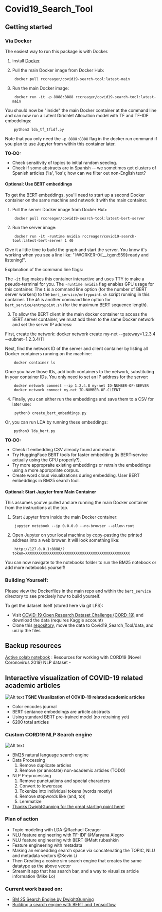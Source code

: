 # Covid19_Search_Tool

## Getting started

### Via Docker

The easiest way to run this package is with Docker.
1. Install [Docker](https://docs.docker.com/install/)
2. Pull the main Docker image from Docker Hub:

        docker pull rccreager/covid19-search-tool:latest-main 
3. Run the main Docker image:

        docker run -it -p 8888:8888 rccreager/covid19-search-tool:latest-main

You should now be "inside" the main Docker container at the command line and can now run a Latent Dirichlet Allocation model with TF and TF-IDF embeddings:

        python3 lda_tf_tfidf.py 

Note that you only need the `-p 8888:8888` flag in the docker run command if you plan to use Jupyter from within this container later.

**TO-DO:**
- Check sensitivity of topics to initial random seeding. 
- Check if some abstracts are in Spanish -- we sometimes get clusters of Spanish articles ('la', 'los'); how can we filter out non-English text? 

#### Optional: Use BERT embeddings

To get the BERT embeddings, you'll need to start up a second Docker container on the same machine and network it with the main container.
1. Pull the server Docker image from Docker Hub:

        docker pull rccreager/covid19-search-tool:latest-bert-server
2. Run the server image: 

        docker run -it -runtime nvidia rccreager/covid19-search-tool:latest-bert-server 1 40 

Give it a little time to build the graph and start the server. You know it's working when you see a line like: "I:WORKER-0:[\_\_i:gen:559]:ready and listening!".

Explanation of the command line flags:

The `-it` flag makes this container interactive and uses TTY to make a pseudo-terminal for you.
The `-runtime nvidia` flag enables GPU usage for this container. 
The `1` is a command line option (for the number of BERT server workers) to the `bert_service/entrypoint.sh` script running in this container.
The `40` is another command line option for `bert_service/entrypoint.sh` (for the maximum BERT sequence length).

3. To allow the BERT client in the main docker container to access the BERT server container, we must add them to the same Docker network and set the server IP address:

First, create the network:
        docker network create my-net --gateway=1.2.3.4 --subnet=1.2.3.4/11
        
Next, find the network ID of the server and client container by listing all Docker containers running on the machine:
        
        docker container ls 

Once you have those IDs, add both containers to the network, substituting in your container IDs. You only need to set an IP address for the server:

        docker network connect --ip 1.2.4.8 my-net ID-NUMBER-OF-SERVER
        docker network connect my-net ID-NUMBER-OF-CLIENT

4. Finally, you can either run the embeddings and save them to a CSV for later use: 

        python3 create_bert_embeddings.py 

Or, you can run LDA by running these embeddings:

        python3 lda_bert.py 

**TO-DO:** 
- Check if embedding CSV already found and read in. 
- Try HuggingFace BERT tools for faster embedding (is BERT-service actually using the GPU properly?). 
- Try more appropraite existing embeddings or retrain the embeddings using a more appropriate corpus.  
- Create word cloud visualizations during embedding. User BERT embeddings in BM25 search tool. 

#### Optional: Start Jupyter from Main Container

This assumes you've pulled and are running the main Docker container from the instructions at the top.
1. Start Jupyter from inside the main Docker container:

        jupyter notebook --ip 0.0.0.0 --no-browser --allow-root
2. Open Jupyter on your local machine by copy-pasting the printed address into a web brower. It will look something like:

        http://127.0.0.1:8888/?token=XXXXXXXXXXXXXXXXXXXXXXXXXXXXXXXXXXXXXXXXXXXXXXXX

You can now navigate to the notebooks folder to run the BM25 notebook or add more notebooks yourself!
### Building Yourself:

Please view the Dockerfiles in the main repo and within the `bert_service` directory to see precisely how to build yourself.

To get the dataset itself (stored here via git LFS):
- Visit [COVID-19 Open Research Dataset Challenge (CORD-19)](https://www.kaggle.com/allen-institute-for-ai/CORD-19-research-challenge) and download the data (requires Kaggle account)
- Clone this [repository](https://github.com/rccreager/Covid19_Search_Tool), move the data to Covid19_Search_Tool/data, and unzip the files



## Backup resources
[Active colab notebook](https://colab.research.google.com/drive/1aFxUJgP1GeMqqw3bUDQIzoYIaYHWKCAr) : Resources for working with CORD19 (Novel Coronovirus 2019) NLP dataset -

## Interactive visualization of COVID-19 related academic articles
![Alt text](img/CORD19_Bert_Embeddings_6000_articles_in_top_journals.png?raw=true "CORD19_Bert_Embeddings_6000_articles_in_top_journals.png")
**TSNE Visualization of COVID-19 related academic articles**
- Color encodes journal
- BERT sentance embeddings are article abstracts
- Using standard BERT pre-trained model (no retraining yet)
- 6200 total articles

### Custom CORD19 NLP Search engine
![Alt text](img/CORD19_nlp_search_engine.png?raw=true "CORD19_nlp_search_engine")
- BM25 natural language search engine
- Data Processing
    1. Remove duplicate articles
    2. Remove (or annotate) non-academic articles (TODO)
- NLP Preprocessing
    1. Remove punctuations and special characters
    2. Convert to lowercase
    3. Tokenize into individual tokens (words mostly)
    4. Remove stopwords like (and, to))
    5. Lemmatize
- [Thanks DwightGunning for the great starting point here!](https://colab.research.google.com/drive/1aFxUJgP1GeMqqw3bUDQIzoYIaYHWKCAr)

### Plan of action
- Topic modeling with LDA @Rachael Creager 
- NLU feature engineering with TF-IDF @Maryana Alegro 
- NLU feature engineering with BERT @Matt rubashkin
- Feature engineering with metadata
- Making an embedding search space via concatenating the TOPIC, NLU and metadata vectors @Kevin Li
- Then Creating a cosine sim search engine that creates the same datatype as the above vector
- Streamlit app that has search bar, and a way to visualize article information (Mike Lo)

### Current work based on:
- [BM 25 Search Engine by DwightGunning](https://colab.research.google.com/drive/1aFxUJgP1GeMqqw3bUDQIzoYIaYHWKCAr)
- [Building a search engine with BERT and Tensorflow](https://colab.research.google.com/drive/1ra7zPFnB2nWtoAc0U5bLp0rWuPWb6vu4)
